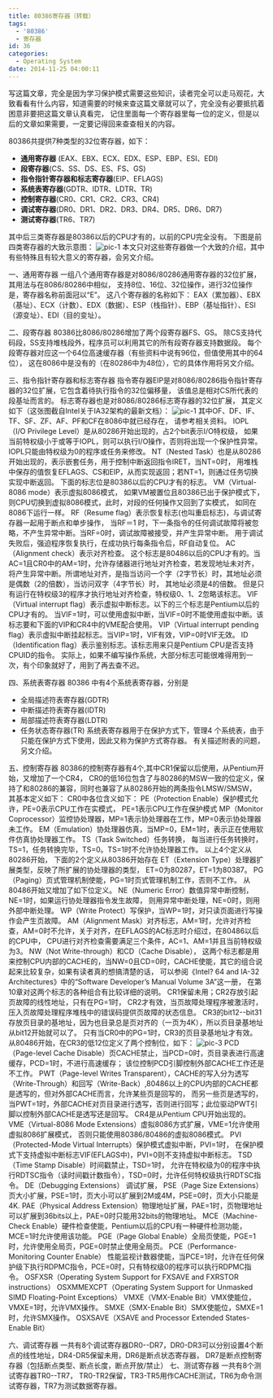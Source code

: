 ```yaml
---
title: 80386寄存器（转载）
tags:
  - '80386'
  - 寄存器
id: 36
categories:
  - Operating System
date: 2014-11-25 04:00:11
---
```


写这篇文章，完全是因为学习保护模式需要这些知识，读者完全可以走马观花，大致看看有什么内容，知道需要的时候来查这篇文章就可以了，完全没有必要抵抗着困意非要把这篇文章认真看完，
记住里面每一个寄存器里每一位的定义，但是以后的文章如果需要，一定要记得回来查查相关的内容。 

<!--more-->
80386共提供7种类型的32位寄存器，如下： 
* __通用寄存器__ (EAX、EBX、ECX、EDX、ESP、EBP、ESI、EDI) 
* __段寄存器__(CS、SS、DS、ES、FS、GS) 
* __指令指针寄存器和标志寄存器__(EIP、EFLAGS) 
* __系统表寄存器__(GDTR、IDTR、LDTR、TR) 
* __控制寄存器__(CR0、CR1、CR2、CR3、CR4) 
* __调试寄存器__(DR0、DR1、DR2、DR3、DR4、DR5、DR6、DR7) 
* __测试寄存器__(TR6、TR7) 

其中后三类寄存器是80386以后的CPU才有的，以前的CPU完全没有。 
下图是前四类寄存器的大致示意图： 
![pic-1][pic-1]
本文只对这些寄存器做一个大致的介绍，其中有些特殊且有较大意义的寄存器，会另文介绍。 

一、通用寄存器 
一组八个通用寄存器是对8086/80286通用寄存器的32位扩展，其用法与在8086/80286中相似，
支持8位、16位、32位操作，进行32位操作是，寄存器名称前面冠以“E”。 
这八个寄存器的名称如下：
EAX（累加器）、EBX（基址）、ECX（计数）、EDX（数据）、ESP（栈指针）、EBP（基址指针）、ESI（源变址）、EDI（目的变址）。 

二、段寄存器 
80386比8086/80286增加了两个段寄存器FS、GS。 
除CS支持代码段，SS支持堆栈段外，程序员可以利用其它的所有段寄存器支持数据段。 
每个段寄存器对应这一个64位高速缓存器（有些资料中说有96位，但值使用其中的64位），
这在8086中是没有的（在80286中为48位），它的具体作用将另文介绍。 

三、指令指针寄存器和标志寄存器 
指令寄存器EIP是对8086/80286指令指针寄存器的32位扩展，它包含着待执行指令的32位偏移量，
该值总是相对CS所代表的段基址而言的。 标志寄存器也是对8086/80286标志寄存器的32位扩展，
其定义如下（这张图截自Intel关于IA32架构的最新文档）： 
![pic-1][pic-2]
其中OF、DF、IF、TF、SF、ZF、AF、PF和CF在8086中就已经存在，
请参考相关资料。 IOPL（I/O Privilege Level）是从80286开始出现的，占2个bit表示I/O特权级，
如果当前特权级小于或等于IOPL，则可以执行I/O操作，否则将出现一个保护性异常。
IOPL只能由特权级为0的程序或任务来修改。 
NT（Nested Task）也是从80286开始出现的，表示嵌套任务，用于控制中断返回指令IRET，当NT=0时，
用堆栈中保存的值恢复EFLAGS、CS和EIP，从而实现返回；若NT=1，则通过任务切换实现中断返回。 
下面的标志位是80386以后的CPU才有的标志。 VM（Virtual-8086 mode）表示虚拟8086模式，
如果VM被置位且80386已出于保护模式下，则CPU切换到虚拟8086模式，此时，对段的任何操作又回到了实模式，
如同在8086下运行一样。 RF（Resume flag）表示恢复标志(也叫重启标志)，与调试寄存器一起用于断点和单步操作，
当RF＝1 时，下一条指令的任何调试故障将被忽略，不产生异常中断。当RF=0时，调试故障被接受，并产生异常中断。
用于调试失败后，强迫程序恢复执行，在成功执行每条指令后，RF自动复位。 AC（Alignment check）表示对齐检查。
这个标志是80486以后的CPU才有的。当AC=1且CR0中的AM=1时，允许存储器进行地址对齐检查，若发现地址未对齐，
将产生异常中断。所谓地址对齐，是指当访问一个字（2字节长）时，其地址必须是偶数（2的倍数），当访问双字（4字节长）时，
其地址必须是4的倍数。 但是只有运行在特权级3的程序才执行地址对齐检查，特权级0、1、2忽略该标志。 
VIF（Virtual interrupt flag）表示虚拟中断标志。以下的三个标志是Pentium以后的CPU才有的。
当VIF=1时，可以使用虚拟中断，当VIF=0时不能使用虚拟中断。该标志要和下面的VIP和CR4中的VME配合使用。 
VIP（Virtual interrupt pending flag）表示虚拟中断挂起标志。当VIP=1时，VIF有效，VIP=0时VIF无效。 
ID（Identification flag）表示鉴别标志。该标志用来只是Pentium CPU是否支持CPUID的指令。 
实际上，如果不编写操作系统，大部分标志可能很难得用到一次，有个印象就好了，用到了再去查不迟。 

四、系统表寄存器 
80386 中有4个系统表寄存器，分别是
- 全局描述符表寄存器(GDTR)
- 中断描述符表寄存器(IDTR)
- 局部描述符表寄存器(LDTR)
- 任务状态寄存器(TR)
系统表寄存器用于在保护方式下，管理4 个系统表，由于只能在保护方式下使用，因此又称为保护方式寄存器。
有关描述附表的问题，另文介绍。 

五、控制寄存器 
80386的控制寄存器有4个,其中CR1保留以后使用，从Pentium开始，又增加了一个CR4，
CR0的低16位包含了与80286的MSW一致的位定义，保持了和80286的兼容，同时也兼容了从80286开始的两条指令LMSW/SMSW，
其基本定义如下： CR0中各位含义如下： PE（Protection Enable）保护模式允许，PE=0表示CPU工作在实模式，
PE=1表示CPU工作在保护模式 MP（Monitor Coprocessor）监控协处理器，MP=1表示协处理器在工作，MP=0表示协处理器未工作。 
EM（Emulation）协处理器仿真，当MP=0，EM=1时，表示正在使用软件仿真协处理器工作。 TS（Task Switched）任务转换，
每当进行任务转换时，TS=1，任务转换完毕，TS=0。TS=1时不允许协处理器工作。 以上4个定义从80286开始，
下面的2个定义从80386开始存在 ET（Extension Type）处理器扩展类型，反映了所扩展的协处理器的类型，
ET=0为80287，ET=1为80387。 PG（Paging）页式管理机制使能，PG=1时页式管理机制工作，否则不工作。 
从80486开始又增加了如下位定义。 NE（Numeric Error）数值异常中断控制，NE=1时，如果运行协处理器指令发生故障，
则用异常中断处理，NE=0时，则用外部中断处理。 WP（Write Protect）写保护，当WP=1时，对只读页面进行写操作会产生页故障。 
AM（Alignment Mask）对齐标志，AM=1时，允许对齐检查，AM=0时不允许，关于对齐，在EFLAGS的AC标志时介绍过，在80486以后的CPU中，
CPU进行对齐检查需要满足三个条件，AC=1、AM=1并且当前特权级为3。 NW（Not Write-through）和CD（Cache Disable），
这两个标志都是用来控制CPU内部的CACHE的，当NW=0且CD=0时，CACHE使能，其它的组合说起来比较复杂，如果有读者真的想搞清楚的话，
可以参阅《Intel? 64 and IA-32 Architectures》中的“Software Developer’s Manual Volume 3A”这一册，
在第10章对这两个标志的各种组合有比较详细的说明。 CR1保留未用；CR2存放引起页故障的线性地址，只有在PG=1时，
CR2才有效，当页故障处理程序被激活时，压入页故障处理程序堆栈中的错误码提供页故障的状态信息。 
CR3的bit12--bit31存放页目录的基地址，因为也目录总是页对齐的（一页为4K），所以页目录基地址从bit12开始就可以了。
只有当CR0中的PG=1时，CR3的页目录基地址才有效。 从80486开始，在CR3的低12位定义了两个控制位，如下： 
![pic-3][pic-3]
PCD（Page-level Cache Disable）页CACHE禁止，当PCD=0时，页目录表进行高速缓存，PCD=1时，不进行高速缓存；
该位控制PCD引脚控制外部CACHE工作还是不工作。 PWT（Page-level Writes Transparent），CACHE的写入分为透写
（Write-Through）和回写（Write-Back）,80486以上的CPU内部的CACHE都是透写的，但对外部CACHE而言，允许某些页是回写的，
而另一些页是透写的，当PWT=1时，外部CACHE对页目录进行透写，否则进行回写；此位驱动PWT引脚以控制外部CACHE是透写还是回写。 
CR4是从Pentium CPU开始出现的。 VME（Virtual-8086 Mode Extensions）虚拟8086方式扩展，VME=1允许使用虚拟8086扩展模式，
否则只能使用80386/80486的虚拟8086模式。 PVI（Protected-Mode Virtual Interrupts）保护模式虚拟中断，PVI=1时，
在保护模式下支持虚拟中断标志VIF(EFLAGS中)，PVI=0则不支持虚拟中断标志。 TSD（Time Stamp Disable）时间戳禁止，TSD=1时，
允许在特权级为0的程序中执行RDTSC指令（读时间戳计数指令），TSD=0时，允许任何特权级执行RDTSC指令。 DE（Debugging Extensions）
调试扩展， PSE（Page Size Extensions）页大小扩展，PSE=1时，页大小可以扩展到2M或4M，PSE=0时，页大小只能是4K. 
PAE（Physical Address Extension）物理地址扩展，PAE=1时，页物理地址可以扩展到36bits以上，PAE=0时只能用32bits的物理地址。 
MCE（Machine-Check Enable）硬件检查使能，Pentium以后的CPU有一种硬件检测功能，MCE=1时允许使用该功能。 
PGE（Page Global Enable）全局页使能，PGE=1时，允许使用全局页，PGE=0时禁止使用全局页。 PCE（Performance-Monitoring Counter Enable）
性能监视计数器使能，当PCE=1时，允许在任何保护级下执行RDPMC指令，PCE=0时，只有特权级0的程序可以执行RDPMC指令。 
OSFXSR（Operating System Support for FXSAVE and FXRSTOR instructions） 
OSXMMEXCPT（Operating System Support for Unmasked SIMD Floating-Point Exceptions） 
VMXE（VMX-Enable Bit）VMX使能位，VMXE=1时，允许VMX操作。 
SMXE（SMX-Enable Bit）SMX使能位，SMXE=1时，允许SMX操作。 
OSXSAVE（XSAVE and Processor Extended States-Enable Bit） 

六、调试寄存器
一共有8个调试寄存器DR0--DR7，DR0-DR3可以分别设置4个断点的线性地址，DR4-DR5保留未用，DR6是断点状态寄存器，
DR7是断点控制寄存器（包括断点类型、断点长度，断点开放/禁止） 七、测试寄存器 一共有8个测试寄存器TR0--TR7，
TR0-TR2保留，TR3-TR5用作CACHE测试，TR6为命令测试寄存器，TR7为测试数据寄存器。


[pic-1]:https://pic.0x7c00.cn/blog/80386-register/1.jpg
[pic-2]:https://pic.0x7c00.cn/blog/80386-register/2.jpg
[pic-3]:https://pic.0x7c00.cn/blog/80386-register/3.jpg
